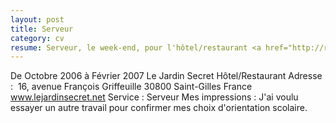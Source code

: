 ```yaml
---
layout: post
title: Serveur
category: cv
resume: Serveur, le week-end, pour l'hôtel/restaurant <a href="http://restaurant-lejardinsecret.fr" target="_blank">Le Jardin Secret</a>.
---
```

De Octobre 2006 à Février 2007
Le Jardin Secret
Hôtel/Restaurant
Adresse : ­ 16, avenue François Griffeuille­ 30800­ Saint-Gilles­ France
www.lejardinsecret.net
Service : Serveur­
Mes impressions : J'ai voulu essayer un autre travail pour confirmer mes choix d'orientation scolaire.